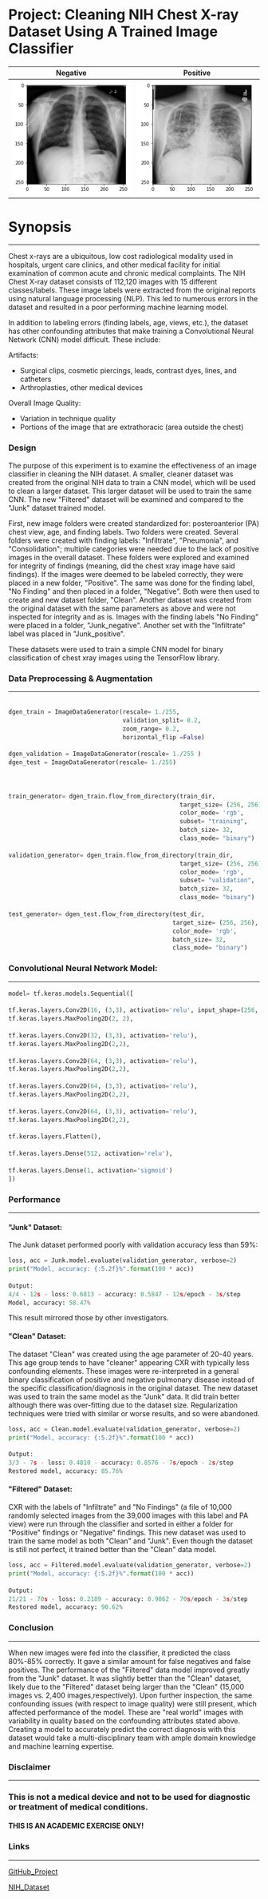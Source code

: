[//]: <> (title)
# **Project: Cleaning NIH Chest X-ray Dataset Using A Trained Image Classifier**




Negative  | Positive
------------- | -------------
![fig caption](https://github.com/Patrick-Frisella/Patrick-Frisella/blob/main/2.png)  | ![fig caption](https://github.com/Patrick-Frisella/Patrick-Frisella/blob/main/4.png)




[//]: <> (fig label)




# **Synopsis**
[//]: <> (Info)

---

Chest x-rays are a ubiquitous, low cost radiological modality used in hospitals, urgent care clinics,
and other medical facility for initial examination of common acute and chronic medical complaints.
The NIH Chest X-ray dataset consists of 112,120 images with 15 different classes/labels.
These image labels were extracted from the original reports using natural language processing (NLP).
This led to numerous errors in the dataset and resulted in a poor performing machine learning model.

In addition to labeling errors (finding labels, age, views, etc.), the dataset has other confounding attributes that
make training a Convolutional Neural Network (CNN) model difficult.
These include:

Artifacts:
* Surgical clips, cosmetic piercings, leads, contrast dyes, lines, and catheters
* Arthroplasties, other medical devices

Overall Image Quality:
* Variation in technique quality
* Portions of the image that are extrathoracic (area outside the chest)



### Design
The purpose of this experiment is to examine the effectiveness of an image classifier in cleaning
the NIH dataset. A smaller, cleaner dataset was created from the original NIH data to train a CNN model,
which will be used to clean a larger dataset. This larger dataset will be used to
train the same CNN. The new "Filtered" dataset will be examined and compared to the "Junk" dataset
trained model.

First, new image folders were created standardized for: posteroanterior (PA) chest view, age, and finding labels.
Two folders were created. Several folders were created
with finding labels: "Infiltrate", "Pneumonia", and "Consolidation"; multiple categories were needed
due to the lack of positive images in the overall dataset.
These folders were explored and examined for integrity of findings
(meaning, did the chest xray image have said findings). If the images were deemed to be labeled correctly, they were
placed in a new folder, "Positive". The same was done for the finding label,
"No Finding" and then placed in a folder, "Negative". Both were then used to create and new
dataset folder, "Clean".
Another dataset was created from the original dataset with the same parameters as above and were not inspected for
integrity and as is.
Images with the finding labels "No Finding" were placed in a folder, "Junk_negative". Another set with
the "Infiltrate" label
was placed in "Junk_positive".

These datasets were used to train a
simple CNN model for binary classification of chest xray images using the TensorFlow library.





### Data Preprocessing & Augmentation

---
``` Python

dgen_train = ImageDataGenerator(rescale= 1./255,
                                validation_split= 0.2,
                                zoom_range= 0.2,
                                horizontal_flip =False)

dgen_validation = ImageDataGenerator(rescale= 1./255 )
dgen_test = ImageDataGenerator(rescale= 1./255)



train_generator= dgen_train.flow_from_directory(train_dir,
                                                target_size= (256, 256),
                                                color_mode= 'rgb',
                                                subset= "training",
                                                batch_size= 32,
                                                class_mode= "binary")

validation_generator= dgen_train.flow_from_directory(train_dir,
                                                target_size= (256, 256),
                                                color_mode= 'rgb',
                                                subset= "validation",
                                                batch_size= 32,
                                                class_mode= "binary")

test_generator= dgen_test.flow_from_directory(test_dir,
                                              target_size= (256, 256),
                                              color_mode= 'rgb',
                                              batch_size= 32,
                                              class_mode= "binary")

```

### Convolutional Neural Network Model:

---
``` Python
model= tf.keras.models.Sequential([

tf.keras.layers.Conv2D(16, (3,3), activation='relu', input_shape=(256, 256, 3)),
tf.keras.layers.MaxPooling2D(2, 2),

tf.keras.layers.Conv2D(32, (3,3), activation='relu'),
tf.keras.layers.MaxPooling2D(2,2),

tf.keras.layers.Conv2D(64, (3,3), activation='relu'),
tf.keras.layers.MaxPooling2D(2,2),

tf.keras.layers.Conv2D(64, (3,3), activation='relu'),
tf.keras.layers.MaxPooling2D(2,2),

tf.keras.layers.Conv2D(64, (3,3), activation='relu'),
tf.keras.layers.MaxPooling2D(2,2),

tf.keras.layers.Flatten(),

tf.keras.layers.Dense(512, activation='relu'),

tf.keras.layers.Dense(1, activation='sigmoid')
])
```
### Performance

---
#### "Junk" Dataset:

The Junk dataset performed poorly with validation accuracy less than 59%:

```Python
loss, acc = Junk.model.evaluate(validation_generator, verbose=2)
print("Model, accuracy: {:5.2f}%".format(100 * acc))

Output:
4/4 - 12s - loss: 0.6813 - accuracy: 0.5847 - 12s/epoch - 3s/step
Model, accuracy: 58.47%
```


This result mirrored those by other investigators.

#### "Clean" Dataset:
The dataset "Clean" was created using the age parameter of 20-40 years.
This age group tends to have "cleaner" appearing CXR with typically less confounding elements.
These images were re-interpreted in a general binary classification of positive and negative pulmonary disease instead
of the specific classification/diagnosis in the original dataset. The new dataset was used
to train the same model as the "Junk" data. It did train better although there was over-fitting due to the dataset size.
Regularization techniques were tried with similar or worse results, and so were abandoned.

```Python
loss, acc = Clean.model.evaluate(validation_generator, verbose=2)
print("Model, accuracy: {:5.2f}%".format(100 * acc))

Output:
3/3 - 7s - loss: 0.4810 - accuracy: 0.8576 - 7s/epoch - 2s/step
Restored model, accuracy: 85.76%
```


#### "Filtered" Dataset:
CXR with the labels of "Infiltrate" and "No Findings" (a file of 10,000 randomly selected images from the 39,000 images
with this label and PA view) were run through the classifier and sorted in either a folder for "Positive" findings or
"Negative" findings. This new dataset was used to train the same model as both "Clean" and "Junk".
Even though the dataset is still not perfect, it  trained better than the "Clean" data model.

``` Python
loss, acc = Filtered.model.evaluate(validation_generator, verbose=2)
print("Model, accuracy: {:5.2f}%".format(100 * acc))

Output:
21/21 - 70s - loss: 0.2189 - accuracy: 0.9062 - 70s/epoch - 3s/step
Restored model, accuracy: 90.62%
```



### Conclusion

---
When new images were fed into the classifier,
it predicted the class 80%-85% correctly. It gave a similar amount for false negatives and false positives.
The performance of the "Filtered" data model improved greatly from the "Junk" dataset.
It was slightly better than the "Clean" dataset, likely due to the "Filtered" dataset being larger than the "Clean"
(15,000 images vs. 2,400 images,respectively). Upon further inspection, the same confounding issues
(with respect to image quality) were still present, which affected performance of the model. These are "real world"
images with variability in quality
based on the confounding attributes stated above. Creating a model to accurately predict the correct
diagnosis with this dataset
would take a multi-disciplinary team with ample domain knowledge and machine learning expertise.



### Disclaimer

---

### This is not a medical device and not to be used for diagnostic or treatment of medical conditions.

#### THIS IS AN ACADEMIC EXERCISE ONLY!


### Links

---
[GitHub_Project](https://github.com/Patrick-Frisella/Patrick-Frisella)

[NIH_Dataset](https://www.kaggle.com/datasets/nih-chest-xrays/data)







